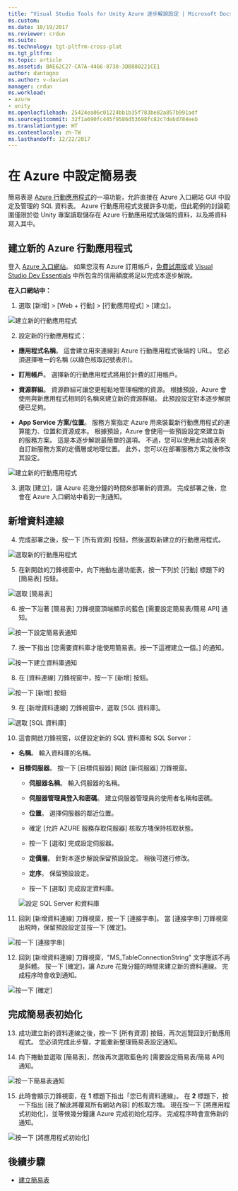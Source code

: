 ```yaml
---
title: "Visual Studio Tools for Unity Azure 逐步解說設定 | Microsoft Docs"
ms.custom: 
ms.date: 10/19/2017
ms.reviewer: crdun
ms.suite: 
ms.technology: tgt-pltfrm-cross-plat
ms.tgt_pltfrm: 
ms.topic: article
ms.assetid: BAE62C27-CA7A-4466-8738-3DB880221CE1
author: dantogno
ms.author: v-davian
manager: crdun
ms.workload:
- azure
- unity
ms.openlocfilehash: 25424ea06c01224bb1b35f783be82a857b991adf
ms.sourcegitcommit: 32f1a690fc445f9586d53698fc82c7debd784eeb
ms.translationtype: HT
ms.contentlocale: zh-TW
ms.lasthandoff: 12/22/2017
---
```

# <a name="configure-easy-tables-in-azure"></a>在 Azure 中設定簡易表

簡易表是 [Azure 行動應用程式](https://azure.microsoft.com/services/app-service/mobile/)的一項功能，允許直接在 Azure 入口網站 GUI 中設定及管理的 SQL 資料表。 Azure 行動應用程式支援許多功能，但此範例的討論範圍僅限於從 Unity 專案讀取儲存在 Azure 行動應用程式後端的資料，以及將資料寫入其中。

## <a name="create-a-new-azure-mobile-app"></a>建立新的 Azure 行動應用程式

登入 [Azure 入口網站](https://ms.portal.azure.com)。 如果您沒有 Azure 訂用帳戶，[免費試用版](https://azure.microsoft.com/en-us/free/)或 [Visual Studio Dev Essentials](https://www.visualstudio.com/dev-essentials/) 中所包含的信用額度將足以完成本逐步解說。

**在入口網站中：**

1. 選取 [新增] > [Web + 行動] > [行動應用程式] > [建立]。

  ![建立新的行動應用程式](media/vstu_azure-configure-easy-tables-image1.png)

2. 設定新的行動應用程式：

  * **應用程式名稱**。 這會建立用來連線到 Azure 行動應用程式後端的 URL。 您必須選擇唯一的名稱 (以綠色核取記號表示)。

  * **訂用帳戶**。 選擇新的行動應用程式將用於計費的訂用帳戶。

  * **資源群組**。 資源群組可讓您更輕鬆地管理相關的資源。 根據預設，Azure 會使用與新應用程式相同的名稱來建立新的資源群組。 此預設設定對本逐步解說便已足夠。

  *  **App Service 方案/位置**。 服務方案指定 Azure 用來裝載新行動應用程式的運算能力、位置和資源成本。 根據預設，Azure 會使用一些預設設定來建立新的服務方案。 這是本逐步解說最簡單的選項。 不過，您可以使用此功能表來自訂新服務方案的定價層或地理位置。 此外，您可以在部署服務方案之後修改其設定。

  ![建立新的行動應用程式](media/vstu_azure-configure-easy-tables-image2.png)

3. 選取 [建立]，讓 Azure 花幾分鐘的時間來部署新的資源。 完成部署之後，您會在 Azure 入口網站中看到一則通知。

## <a name="add-a-new-data-connection"></a>新增資料連線

4. 完成部署之後，按一下 [所有資源] 按鈕，然後選取新建立的行動應用程式。

  ![選取新的行動應用程式](media/vstu_azure-configure-easy-tables-image3.png)

5. 在新開啟的刀鋒視窗中，向下捲動左邊功能表，按一下列於 [行動] 標題下的 [簡易表] 按鈕。

  ![選取 [簡易表]](media/vstu_azure-configure-easy-tables-image4.png)

6. 按一下沿著 [簡易表] 刀鋒視窗頂端顯示的藍色 [需要設定簡易表/簡易 API] 通知。

  ![按一下設定簡易表通知](media/vstu_azure-configure-easy-tables-image5.png)

7. 按一下指出 [您需要資料庫才能使用簡易表。按一下這裡建立一個。] 的通知。

  ![按一下建立資料庫通知](media/vstu_azure-configure-easy-tables-image6.png)

8. 在 [資料連線] 刀鋒視窗中，按一下 [新增] 按鈕。

  ![按一下 [新增] 按鈕](media/vstu_azure-configure-easy-tables-image7.png)

9. 在 [新增資料連線] 刀鋒視窗中，選取 [SQL 資料庫]。

  ![選取 [SQL 資料庫]](media/vstu_azure-configure-easy-tables-image8.png)

10. 這會開啟刀鋒視窗，以便設定新的 SQL 資料庫和 SQL Server：

  * **名稱**。 輸入資料庫的名稱。

  * **目標伺服器**。 按一下 [目標伺服器] 開啟 [新伺服器] 刀鋒視窗。

      * **伺服器名稱**。 輸入伺服器的名稱。

      * **伺服器管理員登入和密碼**。 建立伺服器管理員的使用者名稱和密碼。

      * **位置**。 選擇伺服器的鄰近位置。

      * 確定 [允許 AZURE 服務存取伺服器] 核取方塊保持核取狀態。

      * 按一下 [選取] 完成設定伺服器。

    * **定價層**。 針對本逐步解說保留預設設定。 稍後可進行修改。

    * **定序**。 保留預設設定。

    * 按一下 [選取] 完成設定資料庫。

    ![設定 SQL Server 和資料庫](media/vstu_azure-configure-easy-tables-image9.png)

11. 回到 [新增資料連線] 刀鋒視窗，按一下 [連接字串]。 當 [連接字串] 刀鋒視窗出現時，保留預設設定並按一下 [確定]。

  ![按一下 [連接字串]](media/vstu_azure-configure-easy-tables-image9.1.png)

12. 回到 [新增資料連線] 刀鋒視窗，"MS_TableConnectionString" 文字應該不再是斜體。 按一下 [確定]，讓 Azure 花幾分鐘的時間來建立新的資料連線。 完成程序時會收到通知。

  ![按一下 [確定]](media/vstu_azure-configure-easy-tables-image9.2.png)

## <a name="complete-the-easy-table-initialization"></a>完成簡易表初始化

13. 成功建立新的資料連線之後，按一下 [所有資源] 按鈕，再次巡覽回到行動應用程式。 您必須完成此步驟，才能重新整理簡易表設定通知。

14. 向下捲動並選取 [簡易表]，然後再次選取藍色的 [需要設定簡易表/簡易 API] 通知。

  ![按一下簡易表通知](media/vstu_azure-configure-easy-tables-image5.png)

15. 此時會顯示刀鋒視窗，在 **1** 標題下指出「您已有資料連線」。 在 **2** 標題下，按一下指出 [我了解此將覆寫所有網站內容] 的核取方塊。 現在按一下 [將應用程式初始化]，並等候幾分鐘讓 Azure 完成初始化程序。 完成程序時會宣佈新的通知。

  ![按一下 [將應用程式初始化]](media/vstu_azure-configure-easy-tables-image10.png)

## <a name="next-step"></a>後續步驟

* [建立簡易表](visual-studio-tools-for-unity-azure-setup.md)
